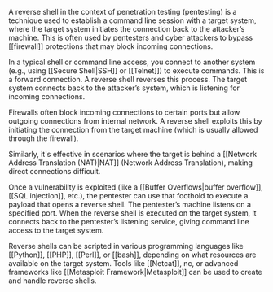 A reverse shell in the context of penetration testing (pentesting) is a technique used to establish a command line session with a target system, where the target system initiates the connection back to the attacker’s machine. This is often used by pentesters and cyber attackers to bypass [[firewall]] protections that may block incoming connections.

In a typical shell or command line access, you connect to another system (e.g., using [[Secure Shell|SSH]] or [[Telnet]]) to execute commands. This is a forward connection. A reverse shell reverses this process. The target system connects back to the attacker’s system, which is listening for incoming connections.

Firewalls often block incoming connections to certain ports but allow outgoing connections from internal network. A reverse shell exploits this by initiating the connection from the target machine (which is usually allowed through the firewall).

Similarly, it's effective in scenarios where the target is behind a [[Network Address Translation (NAT)|NAT]] (Network Address Translation), making direct connections difficult. 

Once a vulnerability is exploited (like a [[Buffer Overflows|buffer overflow]], [[SQL injection]], etc.), the pentester can use that foothold to execute a payload that opens a reverse shell. The pentester’s machine listens on a specified port. When the reverse shell is executed on the target system, it connects back to the pentester’s listening service, giving command line access to the target system.

Reverse shells can be scripted in various programming languages like [[Python]], [[PHP]], [[Perl]], or [[bash]], depending on what resources are available on the target system. Tools like [[Netcat]], nc, or advanced frameworks like [[Metasploit Framework|Metasploit]] can be used to create and handle reverse shells.